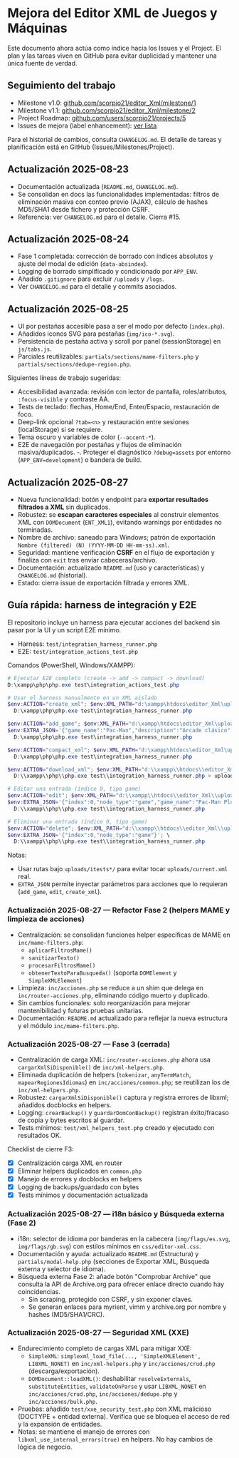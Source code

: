 # Mejora del Editor XML de Juegos y Máquinas

Este documento ahora actúa como índice hacia los Issues y el Project. El plan y las tareas viven en GitHub para evitar duplicidad y mantener una única fuente de verdad.

## Seguimiento del trabajo

- Milestone v1.0: [github.com/scorpio21/editor_Xml/milestone/1](https://github.com/scorpio21/editor_Xml/milestone/1)
- Milestone v1.1: [github.com/scorpio21/editor_Xml/milestone/2](https://github.com/scorpio21/editor_Xml/milestone/2)
- Project Roadmap: [github.com/users/scorpio21/projects/5](https://github.com/users/scorpio21/projects/5)
- Issues de mejora (label enhancement): [ver lista](https://github.com/scorpio21/editor_Xml/issues?q=is%3Aissue+label%3Aenhancement)

Para el historial de cambios, consulta `CHANGELOG.md`. El detalle de tareas y planificación está en GitHub (Issues/Milestones/Project).

## Actualización 2025-08-23

- Documentación actualizada (`README.md`, `CHANGELOG.md`).
- Se consolidan en docs las funcionalidades implementadas: filtros de eliminación masiva con conteo previo (AJAX), cálculo de hashes MD5/SHA1 desde fichero y protección CSRF.
- Referencia: ver `CHANGELOG.md` para el detalle. Cierra #15.

## Actualización 2025-08-24

- Fase 1 completada: corrección de borrado con índices absolutos y ajuste del modal de edición (`data-absindex`).
- Logging de borrado simplificado y condicionado por `APP_ENV`.
- Añadido `.gitignore` para excluir `/uploads` y `/logs`.
- Ver `CHANGELOG.md` para el detalle y commits asociados.

## Actualización 2025-08-25

- UI por pestañas accesible pasa a ser el modo por defecto (`index.php`).
- Añadidos iconos SVG para pestañas (`img/ico-*.svg`).
- Persistencia de pestaña activa y scroll por panel (sessionStorage) en `js/tabs.js`.
- Parciales reutilizables: `partials/sections/mame-filters.php` y `partials/sections/dedupe-region.php`.

Siguientes líneas de trabajo sugeridas:

- Accesibilidad avanzada: revisión con lector de pantalla, roles/atributos, `:focus-visible` y contraste AA.
- Tests de teclado: flechas, Home/End, Enter/Espacio, restauración de foco.
- Deep-link opcional `?tab=<n>` y restauración entre sesiones (localStorage) si se requiere.
- Tema oscuro y variables de color (`--accent-*`).
- E2E de navegación por pestañas y flujos de eliminación masiva/duplicados.
-. Proteger el diagnóstico `?debug=assets` por entorno (`APP_ENV=development`) o bandera de build.

## Actualización 2025-08-27

- Nueva funcionalidad: botón y endpoint para **exportar resultados filtrados a XML** sin duplicados.
- Robustez: se **escapan caracteres especiales** al construir elementos XML con `DOMDocument` (`ENT_XML1`), evitando warnings por entidades no terminadas.
- Nombre de archivo: saneado para Windows; patrón de exportación `Nombre (filtered) (N) (YYYY-MM-DD HH-mm-ss).xml`.
- Seguridad: mantiene verificación **CSRF** en el flujo de exportación y finaliza con `exit` tras enviar cabeceras/archivo.
- Documentación: actualizado `README.md` (uso y características) y `CHANGELOG.md` (historial).
- Estado: cierra issue de exportación filtrada y errores XML.

## Guía rápida: harness de integración y E2E

El repositorio incluye un harness para ejecutar acciones del backend sin pasar por la UI y un script E2E mínimo.

- Harness: `test/integration_harness_runner.php`
- E2E: `test/integration_actions_test.php`

Comandos (PowerShell, Windows/XAMPP):

```powershell
# Ejecutar E2E completo (create -> add -> compact -> download)
D:\xampp\php\php.exe test\integration_actions_test.php

# Usar el harness manualmente en un XML aislado
$env:ACTION="create_xml"; $env:XML_PATH="d:\xampp\htdocs\editor_Xml\uploads\itests\current.xml"; \
  D:\xampp\php\php.exe test\integration_harness_runner.php

$env:ACTION="add_game"; $env:XML_PATH="d:\xampp\htdocs\editor_Xml\uploads\itests\current.xml"; \
$env:EXTRA_JSON='{"game_name":"Pac-Man","description":"Arcade clásico","category":"Arcade","rom_name":["pacman.rom"],"size":["16384"],"crc":["0123ABCD"],"md5":["0123456789abcdef0123456789abcdef"],"sha1":["0123456789abcdef0123456789abcdef01234567"]}'; \
  D:\xampp\php\php.exe test\integration_harness_runner.php

$env:ACTION="compact_xml"; $env:XML_PATH="d:\xampp\htdocs\editor_Xml\uploads\itests\current.xml"; \
  D:\xampp\php\php.exe test\integration_harness_runner.php

$env:ACTION="download_xml"; $env:XML_PATH="d:\\xampp\\htdocs\\editor_Xml\\uploads\\itests\\current.xml"; \
  D:\\xampp\\php\\php.exe test\\integration_harness_runner.php > uploads\\itests\\downloaded.xml

# Editar una entrada (índice 0, tipo game)
$env:ACTION="edit"; $env:XML_PATH="d:\\xampp\\htdocs\\editor_Xml\\uploads\\itests\\current.xml"; \
$env:EXTRA_JSON='{"index":0,"node_type":"game","game_name":"Pac-Man Plus","description":"Versión mejorada","category":"Arcade","rom_name":["pacmanp.rom"],"size":["32768"],"crc":["89ABCDEF"],"md5":["abcdef0123456789abcdef0123456789"],"sha1":["abcdef0123456789abcdef0123456789abcdef0123"]}'; \
  D:\\xampp\\php\\php.exe test\\integration_harness_runner.php

# Eliminar una entrada (índice 0, tipo game)
$env:ACTION="delete"; $env:XML_PATH="d:\\xampp\\htdocs\\editor_Xml\\uploads\\itests\\current.xml"; \
$env:EXTRA_JSON='{"index":0,"node_type":"game"}'; \
  D:\\xampp\\php\\php.exe test\\integration_harness_runner.php
```

Notas:

- Usar rutas bajo `uploads/itests*/` para evitar tocar `uploads/current.xml` real.
- `EXTRA_JSON` permite inyectar parámetros para acciones que lo requieran (`add_game`, `edit`, `create_xml`).

### Actualización 2025-08-27 — Refactor Fase 2 (helpers MAME y limpieza de acciones)

- Centralización: se consolidan funciones helper específicas de MAME en `inc/mame-filters.php`:
  - `aplicarFiltrosMame()`
  - `sanitizarTexto()`
  - `procesarFiltrosMame()`
  - `obtenerTextoParaBusqueda()` (soporta `DOMElement` y `SimpleXMLElement`)
- Limpieza: `inc/acciones.php` se reduce a un shim que delega en `inc/router-acciones.php`, eliminando código muerto y duplicado.
- Sin cambios funcionales: solo reorganización para mejorar mantenibilidad y futuras pruebas unitarias.
- Documentación: `README.md` actualizado para reflejar la nueva estructura y el módulo `inc/mame-filters.php`.

### Actualización 2025-08-27 — Fase 3 (cerrada)

- Centralización de carga XML: `inc/router-acciones.php` ahora usa `cargarXmlSiDisponible()` de `inc/xml-helpers.php`.
- Eliminada duplicación de helpers (`tokenizar`, `anyTermMatch`, `mapearRegionesIdiomas`) en `inc/acciones/common.php`; se reutilizan los de `inc/xml-helpers.php`.
- Robustez: `cargarXmlSiDisponible()` captura y registra errores de libxml; añadidos docblocks en helpers.
- Logging: `crearBackup()` y `guardarDomConBackup()` registran éxito/fracaso de copia y bytes escritos al guardar.
- Tests mínimos: `test/xml_helpers_test.php` creado y ejecutado con resultados OK.

Checklist de cierre F3:

- [x] Centralización carga XML en router
- [x] Eliminar helpers duplicados en `common.php`
- [x] Manejo de errores y docblocks en helpers
- [x] Logging de backups/guardado con bytes
- [x] Tests mínimos y documentación actualizada

### Actualización 2025-08-27 — i18n básico y Búsqueda externa (Fase 2)

- i18n: selector de idioma por banderas en la cabecera (`img/flags/es.svg`, `img/flags/gb.svg`) con estilos mínimos en `css/editor-xml.css`.
- Documentación y ayuda: actualizado `README.md` (Estructura) y `partials/modal-help.php` (secciones de Exportar XML, Búsqueda externa y selector de idioma).
- Búsqueda externa Fase 2: añade botón "Comprobar Archive" que consulta la API de Archive.org para ofrecer enlace directo cuando hay coincidencias.
  - Sin scraping, protegido con CSRF, y sin exponer claves.
  - Se generan enlaces para myrient, vimm y archive.org por nombre y hashes (MD5/SHA1/CRC).

### Actualización 2025-08-27 — Seguridad XML (XXE)

- Endurecimiento completo de cargas XML para mitigar XXE:
  - `SimpleXML`: `simplexml_load_file(..., 'SimpleXMLElement', LIBXML_NONET)` en `inc/xml-helpers.php` y `inc/acciones/crud.php` (descarga/exportación).
  - `DOMDocument::loadXML()`: deshabilitar `resolveExternals`, `substituteEntities`, `validateOnParse` y usar `LIBXML_NONET` en `inc/acciones/crud.php`, `inc/acciones/dedupe.php` y `inc/acciones/bulk.php`.
- Pruebas: añadido `test/xxe_security_test.php` con XML malicioso (DOCTYPE + entidad externa). Verifica que se bloquea el acceso de red y la expansión de entidades.
- Notas: se mantiene el manejo de errores con `libxml_use_internal_errors(true)` en helpers. No hay cambios de lógica de negocio.

